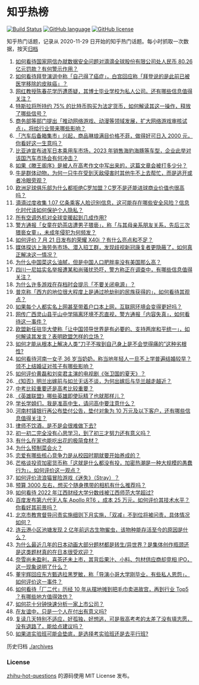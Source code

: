 # 知乎热榜
[![Build Status](https://github.com/ToWeLong/zhihu-hot-questions/workflows/CI/badge.svg)](https://github.com/ToWeLong/zhihu-hot-questions/actions)
[![GitHub language](https://img.shields.io/badge/language-golang-orange.svg)](https://golang.org/)
[![GitHub license](https://img.shields.io/github/license/ToWeLong/zhihu-hot-questions)](https://github.com/ToWeLong/zhihu-hot-questions/blob/main/LICENSE)

知乎热门话题，记录从 2020-11-29 日开始的知乎热门话题。每小时抓取一次数据，按天[归档](./archives)

<!-- BEGIN -->

1. [如何看待国家网信办就数据安全问题对滴滴全球股份有限公司处人民币 80.26 亿元罚款？有何警示作用？](https://www.zhihu.com/question/544524456)
1. [如何看待拜登演讲中称「自己得了癌症」，白宫回应称「拜登说的是此前已被医学移除的皮肤癌」？](https://www.zhihu.com/question/544515282)
1. [网红教授陈春花学历遭质疑，其博士毕业学校为私人公司。还有哪些信息值得关注？](https://www.zhihu.com/question/544511862)
1. [特斯拉将所持约 75% 的比特币购买为法定货币，如何解读其这一操作，释放了哪些信号？](https://www.zhihu.com/question/544504642)
1. [商务部等部门提出「推动网络游戏、动漫等领域发展，扩大网络游戏审核试点」，将给行业带来哪些影响？](https://www.zhihu.com/question/544521704)
1. [「汽车后备箱集市」兴起，商品琳琅满目价格不菲，做得好可日入 2000 元，你看好这一生意吗？](https://www.zhihu.com/question/544381730)
1. [比亚迪宣布进军日本乘用车市场，2023 年销售海豹海豚等车型，企业此举对该国汽车市场会有何冲击？](https://www.zhihu.com/question/544533752)
1. [如果《滕王阁序》是被人在高考作文中写出来的，这篇文章会被打多少分？](https://www.zhihu.com/question/387760431)
1. [牛是群体动物，为何一只牛在受到天敌侵害时其他牛不上去帮忙，而是逃开或者冷眼旁观？](https://www.zhihu.com/question/543230974)
1. [欧洲足球俱乐部为什么都拒绝C罗加盟？C罗不是还能进球商业价值也很高吗？](https://www.zhihu.com/question/544426940)
1. [滴滴过度收集 1.07 亿条乘客人脸识别信息，这可能存在哪些安全风险？信息化时代该如何保护个人隐私？](https://www.zhihu.com/question/544535710)
1. [所有空调外机对全球变暖起到几成作用?](https://www.zhihu.com/question/541970921)
1. [警方通报「女童在奶茶店遭男子猥亵」，称「与其母亲系朋友关系，先后三次猥亵女童」，未成年侵犯为何频发？](https://www.zhihu.com/question/544339131)
1. [如何评价 7 月 21 日发布的荣耀 X40i ？有什么亮点和不足？](https://www.zhihu.com/question/544488597)
1. [媒体探访上海劳务市场、潜入招工群，发现歧视新冠康复者更隐蔽了，如何真正解决这一情况？](https://www.zhihu.com/question/544337033)
1. [为什么中国菜这么油腻，但是中国人口肥胖率没有美国那么高？](https://www.zhihu.com/question/39870793)
1. [四川一尼姑实名举报遭某和尚骚扰恐吓，警方称正在调查中，有哪些信息值得关注？](https://www.zhihu.com/question/544403008)
1. [为什么许多游戏在存档时会提示「不要关闭电源」？](https://www.zhihu.com/question/469514688)
1. [普京称「西方的地位很大程度上是通过抢劫别的民族获得的」，如何看待其观点？](https://www.zhihu.com/question/544541207)
1. [如果每个人都实名上网甚至带着户口本上网，互联网环境会变得更好吗？](https://www.zhihu.com/question/544511615)
1. [网传广西灵山县平山中学隔离环境不忍直视，警方通报「内容失真」，如何看待这一事件？](https://www.zhihu.com/question/544357172)
1. [欧盟新任驻华大使称「让中国领导世界是有必要的、支持两岸和平统一」，如何解读其发言？表明欧盟怎样的立场？](https://www.zhihu.com/question/544404658)
1. [如何才能从根本上解决人类“刀子不挨到自己身上是不会觉得痛的”这种劣根性?](https://www.zhihu.com/question/544426684)
1. [如何看待河南一女子 36 岁当奶奶，称当地年轻人一旦不上学普遍结婚较早？领不上结婚证对孩子有哪些影响？](https://www.zhihu.com/question/544419129)
1. [如何评价黄磊和刘奕君主演的电视剧《张卫国的夏天》？](https://www.zhihu.com/question/527234036)
1. [《知否》明兰出嫁前与如兰无话不谈，为何出嫁后与华兰越走越近？](https://www.zhihu.com/question/534334266)
1. [中考比较重要还是高考比较重要？](https://www.zhihu.com/question/531571185)
1. [《英雄联盟》哪些英雄即使玩精了也就那样儿？](https://www.zhihu.com/question/526712156)
1. [学长学姐们，我是准高中生，请问高中要注意什么？](https://www.zhihu.com/question/544364448)
1. [河南村镇银行再公布垫付公告，垫付对象为 10 万元及以下客户，还有哪些信息值得关注？](https://www.zhihu.com/question/544479056)
1. [律师不饮酒，是不是会很难做下去?](https://www.zhihu.com/question/36436122)
1. [初一初二完全没有心思学习，到了初三才努力还有意义吗？](https://www.zhihu.com/question/544538995)
1. [有什么在家也能吃出花的极简食材？](https://www.zhihu.com/question/542322425)
1. [为什么预制菜会火？](https://www.zhihu.com/question/460523698)
1. [恋爱有哪些核心竞争力是从校园时期就要开始养成的？](https://www.zhihu.com/question/538158409)
1. [芒格谈投资加密货币称「这就是什么都没有投，加密热潮是一种大规模的愚蠢行为」，如何评价这一观点？](https://www.zhihu.com/question/544290427)
1. [如何评价流浪猫冒险游戏《迷失》（Stray）？](https://www.zhihu.com/question/535910913)
1. [预算 3000 左右，想买个随身携带的相机有什么推荐吗？](https://www.zhihu.com/question/543240706)
1. [如何看待 2022 年江西财经大学分数线被江西师范大学超过?](https://www.zhihu.com/question/544341525)
1. [百度发布第六代无人车 Apollo RT6 ，成本 25 万元，如何评价其技术水平？你看好其前景吗？](https://www.zhihu.com/question/544507994)
1. [北京市教育督导问责实施细则下月实施，「双减」不到位将被问责，具体情况如何？](https://www.zhihu.com/question/544520901)
1. [连云港小区池塘发现 2 亿年前远古生物鲎虫，该物种能存活至今的原因是什么？](https://www.zhihu.com/question/544469074)
1. [为什么最近几年的日本动画大部分题材都是转生/异世界？是集体创作瓶颈还是这类题材真的在日本很受欢迎？](https://www.zhihu.com/question/544142186)
1. [奈雪尚未盈利，喜茶还未上市，其背后果汁、小料、包材供应商却竞相 IPO，这一现象说明了什么？](https://www.zhihu.com/question/542881626)
1. [董宇辉回应东方甄选拉黑罗敏，称「导演小哥大学刚毕业，有些私人恩怨」，如何评价这一事件？](https://www.zhihu.com/question/544136036)
1. [如何看待「厂二代」历经 10 年从摆地摊到把毛巾卖进故宫，再到行业 Top5 ？有哪些地方值得效仿？](https://www.zhihu.com/question/544349526)
1. [如何花十分钟快速分析一家上市公司？](https://www.zhihu.com/question/543193716)
1. [在友谊中，只是一个人在付出有意义吗?](https://www.zhihu.com/question/544413428)
1. [复读几天特别不适应，好孤独，好想逃，可是我高考考的太差了没有填志愿，没有退路了，能给点建议吗？](https://www.zhihu.com/question/544412443)
1. [如果进实验班可能会垫底，是选择考实验班还是去平行班?](https://www.zhihu.com/question/543831833)

<!-- END -->

历史归档 [./archives](./archives)


### License
[zhihu-hot-questions](https://github.com/towelong/zhihu-hot-questions) 的源码使用 MIT License 发布。